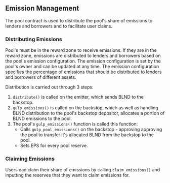 ## Emission Management

The pool contract is used to distribute the pool's share of emissions to lenders and borrowers and to facilitate user claims.

### Distributing Emissions

Pool's must be in the reward zone to receive emissions. If they are in the reward zone, emissions are distributed to lenders and borrowers based on the pool's emission configuration. The emission configuration is set by the pool's owner and can be updated at any time. The emission configuration specifies the percentage of emissions that should be distributed to lenders and borrowers of different assets.

Distribution is carried out through 3 steps:

1. `distribute()` is called on the emitter, which sends BLND to the backstop.
2. `gulp_emissions()` is called on the backstop, which as well as handling BLND distribution to the pool's backstop depositor, allocates a portion of BLND emissions to the pool.
3. The pool's `gulp_emissions()` function is called this function:
   - Calls `gulp_pool_emissions()` on the backstop - approving approving the pool to transfer it's allocated BLND from the backstop to the pool.
   - Sets EPS for every pool reserve.

### Claiming Emissions

Users can claim their share of emissions by calling `claim_emissions()` and inputting the reserves that they want to claim emissions for.
